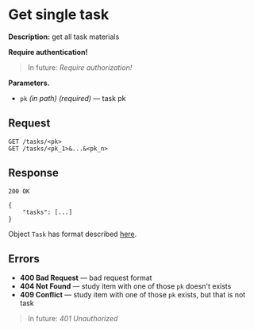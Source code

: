 # Get single task

**Description:** 
get all task materials

**Require authentication!**

> In future: *Require authorization!*

**Parameters.**
* `pk` *(in path)* *(required)* — task pk

## Request

```
GET /tasks/<pk>
GET /tasks/<pk_1>&...&<pk_n>
```

## Response

```
200 OK

{
    "tasks": [...]
}
```

Object `Task` has format described [here](formats.md).

## Errors

* **400 Bad Request** — bad request format
* **404 Not Found** — study item with one of those `pk` doesn't exists
* **409 Conflict** — study item with one of those `pk` exists, but that is not task


> In future: *401 Unauthorized*
